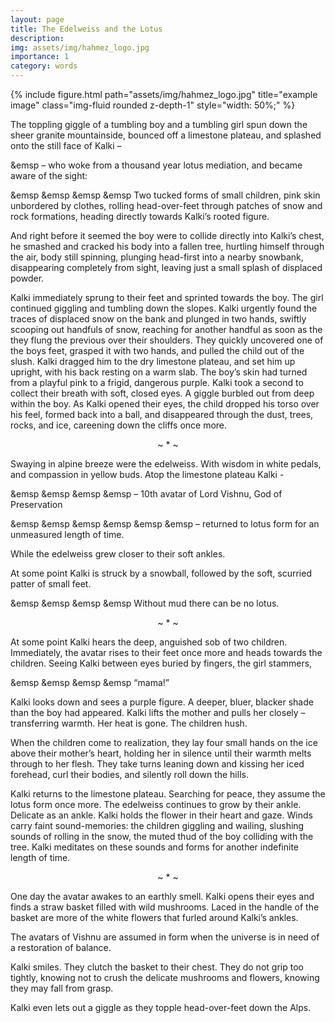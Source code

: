 ```yaml
---
layout: page
title: The Edelweiss and the Lotus
description:
img: assets/img/hahmez_logo.jpg
importance: 1
category: words
---
```


<div class="row">
    <div class="col-sm mt-3 mt-md-0">
        {% include figure.html path="assets/img/hahmez_logo.jpg" title="example image" class="img-fluid rounded z-depth-1" style="width: 50%;" %}
    </div>
</div>


The toppling giggle of a tumbling boy and a tumbling girl spun down the sheer granite mountainside, bounced off a limestone plateau, and splashed onto the still face of Kalki –

&emsp – who woke from a thousand year lotus mediation, and became aware of the sight:

&emsp &emsp &emsp &emsp Two tucked forms of small children, pink skin unbordered by clothes, rolling head-over-feet through patches of snow and rock formations, heading directly towards Kalki’s rooted figure.

And right before it seemed the boy were to collide directly into Kalki’s chest, he smashed and cracked his body into a fallen tree, hurtling himself through the air, body still spinning, plunging head-first into a nearby snowbank, disappearing completely from sight, leaving just a small splash of displaced powder.

Kalki immediately sprung to their feet and sprinted towards the boy. The girl continued giggling and tumbling down the slopes. Kalki urgently found the traces of displaced snow on the bank and plunged in two hands, swiftly scooping out handfuls of snow, reaching for another handful as soon as the they flung the previous over their shoulders. They quickly uncovered one of the boys feet, grasped it with two hands, and pulled the child out of the slush. Kalki dragged him to the dry limestone plateau, and set him up upright, with his back resting on a warm slab. The boy’s skin had turned from a playful pink to a frigid, dangerous purple. Kalki took a second to collect their breath with soft, closed eyes. A giggle burbled out from deep within the boy. As Kalki opened their eyes, the child dropped his torso over his feel, formed back into a ball, and disappeared through the dust, trees, rocks, and ice, careening down the cliffs once more.

<p><center> ~ * ~ </center></p>

Swaying in alpine breeze were the edelweiss. With wisdom in white pedals, and compassion in yellow buds. Atop the limestone plateau Kalki -

&emsp &emsp &emsp &emsp – 10th avatar of Lord Vishnu, God of Preservation

&emsp &emsp &emsp &emsp &emsp &emsp – returned to lotus form for an unmeasured length of time.

While the edelweiss grew closer to their soft ankles.

 

At some point Kalki is struck by a snowball, followed by the soft, scurried patter of small feet.

&emsp &emsp &emsp &emsp Without mud there can be no lotus.

<p><center> ~ * ~ </center></p>

At some point Kalki hears the deep, anguished sob of two children. Immediately, the avatar rises to their feet once more and heads towards the children. Seeing Kalki between eyes buried by fingers, the girl stammers,

&emsp &emsp &emsp &emsp “mama!”

Kalki looks down and sees a purple figure. A deeper, bluer, blacker shade than the boy had appeared. Kalki lifts the mother and pulls her closely – transferring warmth. Her heat is gone. The children hush.

When the children come to realization, they lay four small hands on the ice above their mother’s heart, holding her in silence until their warmth melts through to her flesh. They take turns leaning down and kissing her iced forehead, curl their bodies, and silently roll down the hills.

Kalki returns to the limestone plateau. Searching for peace, they assume the lotus form once more. The edelweiss continues to grow by their ankle. Delicate as an ankle. Kalki holds the flower in their heart and gaze. Winds carry faint sound-memories: the children giggling and wailing, slushing sounds of rolling in the snow, the muted thud of the boy colliding with the tree. Kalki meditates on these sounds and forms for another indefinite length of time.

<p><center> ~ * ~ </center></p>

One day the avatar awakes to an earthly smell. Kalki opens their eyes and finds a straw basket filled with wild mushrooms. Laced in the handle of the basket are more of the white flowers that furled around Kalki’s ankles.

The avatars of Vishnu are assumed in form when the universe is in need of a restoration of balance.

Kalki smiles. They clutch the basket to their chest. They do not grip too tightly, knowing not to crush the delicate mushrooms and flowers, knowing they may fall from grasp.

Kalki even lets out a giggle as they topple head-over-feet down the Alps.




